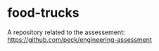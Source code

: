 # food-trucks
A repository related to the assessement: https://github.com/peck/engineering-assessment

